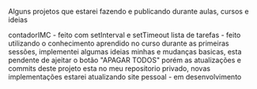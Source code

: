 Alguns projetos que estarei fazendo e publicando durante aulas, cursos e ideias

contadorIMC - feito com setInterval e setTimeout
lista de tarefas - feito utilizando o conhecimento aprendido no curso durante as primeiras sessões, implementei algumas ideias minhas e mudanças basicas, esta pendente de ajeitar o botão "APAGAR TODOS" porém as atualizações e commits deste projeto esta no meu repositorio privado, novas implementações estarei atualizando
site pessoal - em desenvolvimento

